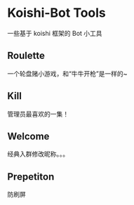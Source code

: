 # Koishi-Bot Tools

一些基于 koishi 框架的 Bot 小工具

## Roulette

一个轮盘赌小游戏，和“牛牛开枪”是一样的~

## Kill

管理员最喜欢的一集！

## Welcome

经典入群修改昵称。。。

## Prepetiton

防刷屏
